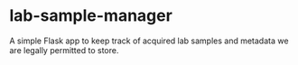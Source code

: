 # lab-sample-manager
A simple Flask app to keep track of acquired lab samples and metadata we are legally permitted to store.
